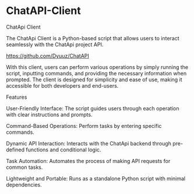 # ChatAPI-Client

ChatApi Client

The ChatApi Client is a Python-based script that allows users to interact seamlessly with the ChatApi project API.

https://github.com/Dyuuz/ChatAPI

With this client, users can perform various operations by simply running the script, inputting commands, and providing the necessary information when prompted. The client is designed for simplicity and ease of use, making it accessible for both developers and end-users.

Features

User-Friendly Interface: The script guides users through each operation with clear instructions and prompts.

Command-Based Operations: Perform tasks by entering specific commands.

Dynamic API Interaction: Interacts with the ChatApi backend through pre-defined functions and conditional logic.

Task Automation: Automates the process of making API requests for common tasks.

Lightweight and Portable: Runs as a standalone Python script with minimal dependencies.
